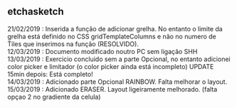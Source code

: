 ## etchasketch
21/02/2019 : Inserida a função de adicionar grelha. No entanto o limite da grelha está definido no CSS gridTemplateColumns e não no numero de Tiles que inserimos na função (RESOLVIDO).<br>
12/03/2019 : Documento modificado noutro PC sem ligação SHH<br>
13/03/2019 : Exercicio concluido sem a parte Opcional, no entanto adicionei color picker e limitador (o color picker ainda está incompleto) UPDATE 15min depois: Está completo!<br>
14/03/2019 : Adicionado parte Opcional RAINBOW. Falta melhorar o layout.<br>
15/03/2019 : Adicionado ERASER. Layout ligeiramente melhorado. (falta opçao 2 no gradiente da celula)
